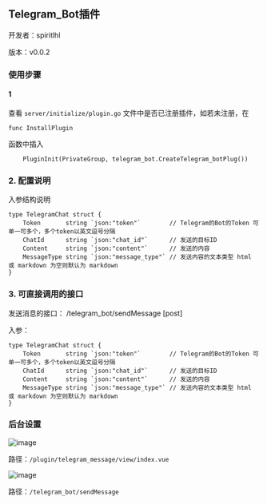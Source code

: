 ## Telegram_Bot插件

开发者：spiritlhl

版本：v0.0.2

### 使用步骤

#### 1

查看 ```server/initialize/plugin.go``` 文件中是否已注册插件，如若未注册，在

```
func InstallPlugin
```

函数中插入

```
    PluginInit(PrivateGroup, telegram_bot.CreateTelegram_botPlug())
```

### 2. 配置说明

入参结构说明

```
type TelegramChat struct {
	Token       string `json:"token"`        // Telegram的Bot的Token 可单一可多个，多个token以英文逗号分隔
	ChatId      string `json:"chat_id"`      // 发送的目标ID
	Content     string `json:"content"`      // 发送的内容
	MessageType string `json:"message_type"` // 发送内容的文本类型 html 或 markdown 为空则默认为 markdown
}
```

### 3. 可直接调用的接口

发送消息的接口： /telegram_bot/sendMessage [post]

入参：
```
type TelegramChat struct {
	Token       string `json:"token"`        // Telegram的Bot的Token 可单一可多个，多个token以英文逗号分隔
	ChatId      string `json:"chat_id"`      // 发送的目标ID
	Content     string `json:"content"`      // 发送的内容
	MessageType string `json:"message_type"` // 发送内容的文本类型 html 或 markdown 为空则默认为 markdown
}
```

### 后台设置

![image](https://github.com/spiritysdx/tgm/assets/97792170/1c1468a9-a3dd-45ae-94fc-dd05c60f0eff)

路径：```/plugin/telegram_message/view/index.vue```

![image](https://github.com/spiritysdx/tgm/assets/97792170/7b40a5ec-78a5-47b6-9cfa-d4a219578369)

路径：```/telegram_bot/sendMessage```
